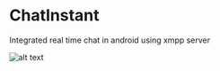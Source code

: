 # ChatInstant
Integrated real time chat in android using xmpp server

![alt text](https://github.com/singhalok641/ChatInstant/blob/master/animation.gif "Logo Title Text 1")
